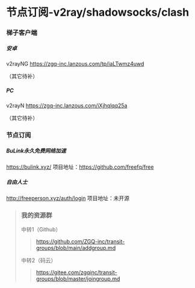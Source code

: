 # 节点订阅-v2ray/shadowsocks/clash

### 梯子客户端

##### 安卓

v2rayNG
https://zgq-inc.lanzous.com/tp/iaLTwmz4uwd

（其它待补）

##### PC

v2rayN
https://zgq-inc.lanzous.com/iXjhqlqq25a

（其它待补）



### 节点订阅

##### BuLink永久免费网络加速

https://bulink.xyz/
项目地址：https://github.com/freefq/free

##### 自由人士

http://freeperson.xyz/auth/login
项目地址：未开源

> ### 我的资源群
>
> 中转1（Github）
>> https://github.com/ZGQ-inc/transit-groups/blob/main/addgroup.md
>
> 中转2（码云）
>> https://gitee.com/zgqinc/transit-groups/blob/master/joingroup.md
